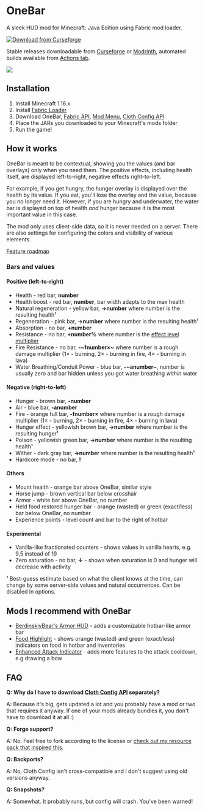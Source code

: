 # OneBar

A sleek HUD mod for Minecraft: Java Edition using Fabric mod loader. 

[![Download from Curseforge](http://cf.way2muchnoise.eu/full_onebar_downloads%20on%20Curseforge.svg?badge_style=for_the_badge)](https://www.curseforge.com/minecraft/mc-mods/onebar)

Stable releases downloadable from [Curseforge](https://www.curseforge.com/minecraft/mc-mods/onebar) or [Modrinth](https://modrinth.com/mod/OneBar), automated builds available from [Actions tab](https://github.com/Madis0/OneBar/actions).

![](https://i.ibb.co/XtPJdcy/image.png)

## Installation

1. Install Minecraft 1.16.x
2. Install [Fabric Loader](https://fabricmc.net/use/)
3. Download OneBar, [Fabric API](https://www.curseforge.com/minecraft/mc-mods/fabric-api), [Mod Menu](https://www.curseforge.com/minecraft/mc-mods/modmenu), [Cloth Config API](https://www.curseforge.com/minecraft/mc-mods/cloth-config)
4. Place the JARs you downloaded to your Minecraft's mods folder
5. Run the game!

## How it works

OneBar is meant to be contextual, showing you the values (and bar overlays) only when you need them. The positive effects, including health itself, are displayed left-to-right, negative effects right-to-left. 

For example, if you get hungry, the hunger overlay is displayed over the health by its value. If you eat, you'll lose the overlay and the value, because you no longer need it. However, if you are hungry and underwater, the water bar is displayed on top of health _and_ hunger because it is the most important value in this case.

The mod only uses client-side data, so it is never needed on a server. There are also settings for configuring the colors and visibility of various elements.

[Feature roadmap](https://github.com/Madis0/OneBar/projects)

### Bars and values

#### Positive (left-to-right)

* Health - red bar, **number**
* Health boost - red bar, **number**, bar width adapts to the max health
* Natural regeneration - yellow bar, **→number** where number is the resulting health¹
* Regeneration - pink bar, **→number** where number is the resulting health¹
* Absorption - no bar, **+number**
* Resistance - no bar, **+number%** where number is the [effect level multiplier](https://minecraft.gamepedia.com/Resistance#Effect)
* Fire Resistance - no bar, **-~fnumber×~** where number is a rough damage multiplier (1× - burning, 2× - burning in fire, 4× - burning in lava)
* Water Breathing/Conduit Power - blue bar, **-~anumber~**, number is usually zero and bar hidden unless you got water breathing _within_ water

#### Negative (right-to-left)

* Hunger - brown bar, **-number**
* Air - blue bar, **-anumber**
* Fire - orange full bar, **-fnumber×** where number is a rough damage multiplier (1× - burning, 2× - burning in fire, 4× - burning in lava)
* Hunger effect - yellowish brown bar, **→number** where number is the resulting hunger¹
* Poison - yellowish green bar, **→number** where number is the resulting health¹
* Wither - dark gray bar, **→number** where number is the resulting health¹
* Hardcore mode - no bar, **!**

#### Others

* Mount health - orange bar above OneBar, similar style
* Horse jump - brown vertical bar below crosshair
* Armor - white bar above OneBar, no number
* Held food restored hunger bar - orange (wasted) or green (exact/less) bar below OneBar, no number
* Experience points - level count and bar to the right of hotbar 

#### Experimental

* Vanilla-like fractionated counters - shows values in vanilla hearts, e.g. 9,5 instead of 19
* Zero saturation - no bar, **↓** - shows when saturation is 0 and hunger will decrease with activity

¹ Best-guess estimate based on what the client knows at the time, can change by some server-side values and natural occurrences. Can be disabled in options.

## Mods I recommend with OneBar

* [BerdinskiyBear's Armor HUD](https://www.curseforge.com/minecraft/mc-mods/berdinskiybears-armor-hud) - adds a customizable hotbar-like armor bar
* [Food Highlight](https://www.curseforge.com/minecraft/mc-mods/food-highlight) - shows orange (wasted) and green (exact/less) indicators on food in hotbar and inventories
* [Enhanced Attack Indicator](https://www.curseforge.com/minecraft/mc-mods/enhanced-attack-indicator) - adds more features to the attack cooldown, e.g drawing a bow

## FAQ

**Q: Why do I have to download [Cloth Config API](https://www.curseforge.com/minecraft/mc-mods/cloth-config) separately?**

A: Because it's big, gets updated a lot and you probably have a mod or two that requires it anyway. If one of your mods already bundles it, you don't have to download it at all :)

**Q: Forge support?**

A: No. Feel free to fork according to the license or [check out my resource pack that inspired this](https://www.curseforge.com/minecraft/texture-packs/material-design-hud).

**Q: Backports?**

A: No, Cloth Config isn't cross-compatible and I don't suggest using old versions anyway.

**Q: Snapshots?**

A: Somewhat. It probably runs, but config will crash. You've been warned!
